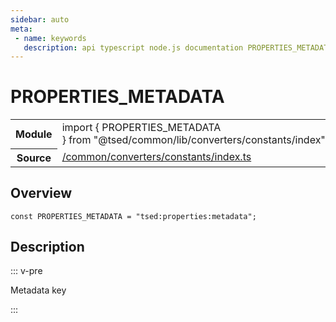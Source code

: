 ```yaml
---
sidebar: auto
meta:
 - name: keywords
   description: api typescript node.js documentation PROPERTIES_METADATA const
---
```

# PROPERTIES_METADATA <Badge text="Constant" type="const"/>
<!-- Summary -->
<section class="symbol-info"><table class="is-full-width"><tbody><tr><th>Module</th><td><div class="lang-typescript"><span class="token keyword">import</span> { PROPERTIES_METADATA }&nbsp;<span class="token keyword">from</span>&nbsp;<span class="token string">"@tsed/common/lib/converters/constants/index"</span></div></td></tr><tr><th>Source</th><td><a href="https://github.com/Romakita/ts-express-decorators/blob/v4.30.0/src//common/converters/constants/index.ts#L0-L0">/common/converters/constants/index.ts</a></td></tr></tbody></table></section>

<!-- Overview -->
## Overview


<pre><code class="typescript-lang "><span class="token keyword">const</span> PROPERTIES_METADATA<span class="token punctuation"> = </span>"tsed<span class="token punctuation">:</span>properties<span class="token punctuation">:</span>metadata"<span class="token punctuation">;</span></code></pre>



<!-- Description -->
## Description

::: v-pre

Metadata key

:::